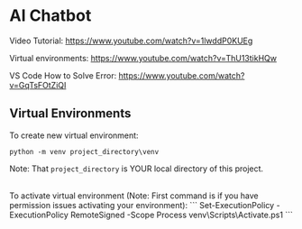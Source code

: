 # AI Chatbot

Video Tutorial: https://www.youtube.com/watch?v=1lwddP0KUEg

Virtual environments: https://www.youtube.com/watch?v=ThU13tikHQw

VS Code How to Solve Error: https://www.youtube.com/watch?v=GqTsFOtZiQI

## Virtual Environments
To create new virtual environment:
```
python -m venv project_directory\venv
```
Note: That `project_directory` is YOUR local directory of this project.

<br/>
To activate virtual environment (Note: First command is if you have permission issues activating your environment): 
```
Set-ExecutionPolicy -ExecutionPolicy RemoteSigned -Scope Process
venv\Scripts\Activate.ps1
```